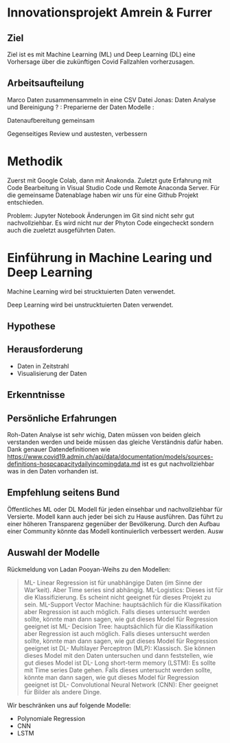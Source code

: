 # Innovationsprojekt Amrein & Furrer

## Ziel
Ziel ist es mit Machine Learning (ML) und Deep Learning (DL) eine Vorhersage über die zukünftigen Covid Fallzahlen vorherzusagen.

## Arbeitsaufteilung
Marco Daten zusammensammeln in eine CSV Datei
Jonas: Daten Analyse und Bereinigung
? : Preparierne der Daten
Modelle : 


Datenaufbereitung gemeinsam

Gegenseitiges Review und austesten, verbessern

# Methodik
Zuerst mit Google Colab, dann mit Anakonda. Zuletzt gute Erfahrung mit Code Bearbeitung in Visual Studio Code und Remote Anaconda Server.
Für die gemeinsame Datenablage haben wir uns für eine Github Projekt entschieden. 

Problem: Jupyter Notebook Änderungen im Git sind nicht sehr gut nachvollziehbar. Es wird nicht nur der Phyton Code eingecheckt sondern auch die zueletzt ausgeführten Daten.

# Einführung in Machine Learing und Deep Learning
Machine Learning wird bei strucktuierten Daten verwendet.

Deep Learning wird bei unstrucktuierten Daten verwendet.

## Hypothese


## Herausforderung
- Daten in Zeitstrahl
- Visualisierung der Daten 


## Erkenntnisse

## Persönliche Erfahrungen
Roh-Daten Analyse ist sehr wichig, Daten müssen von beiden gleich verstanden werden und beide müssen das gleiche Verständnis dafür haben. Dank genauer Datendefinitionen wie https://www.covid19.admin.ch/api/data/documentation/models/sources-definitions-hospcapacitydailyincomingdata.md ist es gut nachvollziehbar was in den Daten vorhanden ist.

## Empfehlung seitens Bund
Öffentliches ML oder DL Modell für jeden einsehbar und nachvollziehbar für Versierte. Modell kann auch jeder bei sich zu Hause ausführen. 
Das führt zu einer höheren Transparenz gegenüber der Bevölkerung. Durch den Aufbau einer Community könnte das Modell kontinuierlich verbessert werden.
Ausw

## Auswahl der Modelle
Rückmeldung von Ladan Pooyan-Weihs zu den Modellen:
> ML- Linear Regression ist für unabhängige Daten (im Sinne der War’keit). Aber Time series sind abhängig.
> ML-Logistics: Dieses ist für die Klassifizierung. Es scheint nicht geeignet für dieses Projekt zu sein.
> ML-Support Vector Machine: hauptsächlich für die Klassifikation aber Regression ist auch möglich. Falls dieses untersucht werden sollte, könnte man dann sagen, wie gut dieses Model für Regression geeignet ist
> ML- Decision Tree: hauptsächlich für die Klassifikation aber Regression ist auch möglich. Falls dieses untersucht werden sollte, könnte man dann sagen, wie gut dieses Model für Regression geeignet ist
> DL- Multilayer Perceptron (MLP): Klassisch. Sie können dieses Model mit den Daten untersuchen und dann feststellen, wie gut dieses Model ist
> DL- Long short-term memory (LSTM): Es sollte mit Time series Date gehen. Falls dieses untersucht werden sollte, könnte man dann sagen, wie gut dieses Model für Regression geeignet ist
> DL- Convolutional Neural Network (CNN): Eher geeignet für Bilder als andere Dinge.

Wir beschränken uns auf folgende Modelle:
- Polynomiale Regression
- CNN
- LSTM